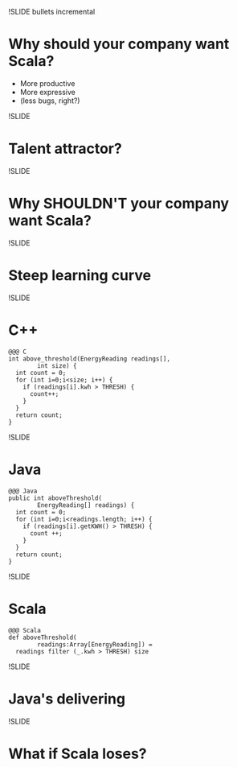 !SLIDE bullets incremental
# Why should your company want Scala?
* More productive
* More expressive
* (less bugs, right?)

!SLIDE
# Talent attractor?

!SLIDE 
# Why SHOULDN'T your company want Scala?

!SLIDE
# Steep learning curve

!SLIDE
# C++
    @@@ C
    int above_threshold(EnergyReading readings[], 
            int size) {
      int count = 0;
      for (int i=0;i<size; i++) {
        if (readings[i].kwh > THRESH) {
          count++;
        }
      }
      return count;
    }

!SLIDE
# Java

    @@@ Java
    public int aboveThreshold(
            EnergyReading[] readings) {
      int count = 0;
      for (int i=0;i<readings.length; i++) {
        if (readings[i].getKWH() > THRESH) {
          count ++;
        }
      }
      return count;
    }

!SLIDE
# Scala

    @@@ Scala
    def aboveThreshold(
            readings:Array[EnergyReading]) = 
      readings filter (_.kwh > THRESH) size

!SLIDE
# Java's delivering

!SLIDE
# What if Scala loses?


